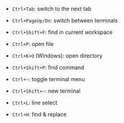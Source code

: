 * ``Ctrl+Tab``: switch to the next tab
* ``Ctrl+PageUp/Dn``: switch between terminals
* ``Ctrl+Shift+F``: find in current workspace
* ``Ctrl+P``: open file
* ``Ctrl+K+O`` (Windows): open directory
* ``Ctrl+Shift+P``: find command
* ``Ctrl+~``: toggle terminal menu
* ``Ctrl+Shift+~``: new terminal

* ``Ctrl+L``: line select
* ``Ctrl+H``: find & replace
